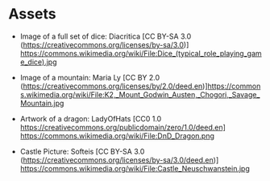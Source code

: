 # Assets

- Image of a full set of dice: Diacritica [CC BY-SA 3.0 (https://creativecommons.org/licenses/by-sa/3.0)] https://commons.wikimedia.org/wiki/File:Dice_(typical_role_playing_game_dice).jpg

- Image of a mountain: Maria Ly [CC BY 2.0 (https://creativecommons.org/licenses/by/2.0/deed.en)]https://commons.wikimedia.org/wiki/File:K2,_Mount_Godwin_Austen,_Chogori,_Savage_Mountain.jpg

- Artwork of a dragon: LadyOfHats [CC0 1.0 https://creativecommons.org/publicdomain/zero/1.0/deed.en] https://commons.wikimedia.org/wiki/File:DnD_Dragon.png

- Castle Picture: Softeis [CC BY-SA 3.0 (https://creativecommons.org/licenses/by-sa/3.0/deed.en)] https://commons.wikimedia.org/wiki/File:Castle_Neuschwanstein.jpg
